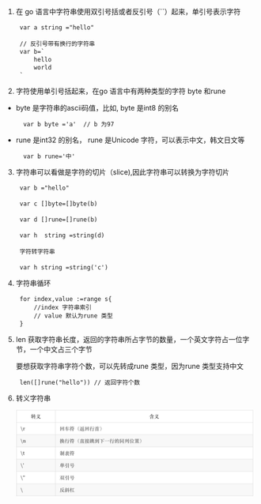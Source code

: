1. 在 go 语言中字符串使用双引号括或者反引号（``）起来，单引号表示字符

        var a string ="hello"

        // 反引号带有换行的字符串
        var b=`
            hello
            world
        `

2. 字符使用单引号括起来，在go 语言中有两种类型的字符 byte 和rune

+ byte 是字符串的ascii码值，比如, byte 是int8 的别名

        var b byte ='a'  // b 为97

+ rune 是int32 的别名， rune 是Unicode 字符，可以表示中文，韩文日文等

        var b rune='中'

3. 字符串可以看做是字符的切片（slice),因此字符串可以转换为字符切片

        var b ="hello"

        var c []byte=[]byte(b)

        var d []rune=[]rune(b)

        var h  string =string(d)

        字符转字符串

        var h string =string('c')

4. 字符串循环


        for index,value :=range s{
            //index 字符串索引
            // value 默认为rune 类型
        }

5. len 获取字符串长度，返回的字符串所占字节的数量，一个英文字符占一位字节，一个中文占三个字节

   要想获取字符串字符个数，可以先转成rune 类型，因为rune 类型支持中文

        len([]rune("hello")) // 返回字符个数

6. 转义字符串

   ![avatar](../../assets/zhuanyi.jpg)